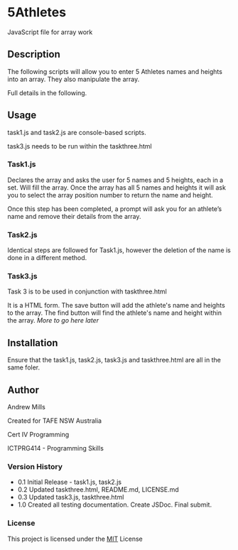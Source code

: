 # 5Athletes
 JavaScript file for array work

## Description

The following scripts will allow you to enter 5 Athletes names and heights into an array.
They also manipulate the array.

Full details in the following.

## Usage

task1.js and task2.js are console-based scripts. 

task3.js needs to be run within the taskthree.html

### Task1.js

Declares the array and asks the user for 5 names and 5 heights, each in a set.
Will fill the array.
Once the array has all 5 names and heights it will ask you to select the array position number to return the name and height.

Once this step has been completed, a prompt will ask you for an athlete’s name and remove their details from the array.

### Task2.js

Identical steps are followed for Task1.js, however the deletion of the name is done in a different method.

### Task3.js

Task 3 is to be used in conjunction with taskthree.html

It is a HTML form. 
The save button will add the athlete's name and heights to the array.
The find button will find the athlete's name and height within the array.
*More to go here later*

## Installation

Ensure that the task1.js, task2.js, task3.js and taskthree.html are all in the same foler. 

## Author

Andrew Mills

Created for TAFE NSW Australia

Cert IV Programming

ICTPRG414 - Programming Skills

### Version History

* 0.1 Initial Release - task1.js, task2.js
* 0.2 Updated taskthree.html, README.md, LICENSE.md
* 0.3 Updated task3.js, taskthree.html
* 1.0 Created all testing documentation. Create JSDoc. Final submit.

### License

This project is licensed under the [MIT](License.md) License